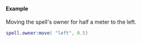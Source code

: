 #### Example
Moving the spell's owner for half a meter to the left.
```lua
spell.owner:move( "left", 0.5)
```
